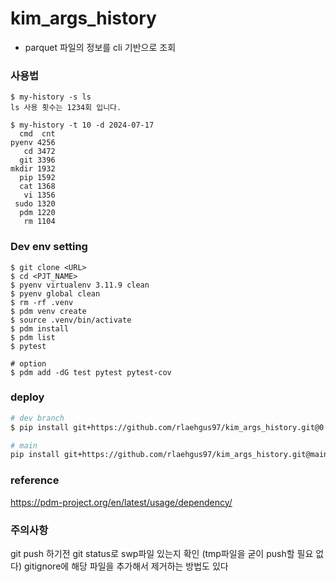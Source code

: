 # kim_args_history
- parquet 파일의 정보를 cli 기반으로 조회

### 사용법
```
$ my-history -s ls
ls 사용 횟수는 1234회 입니다.

$ my-history -t 10 -d 2024-07-17
  cmd  cnt
pyenv 4256
   cd 3472
  git 3396
mkdir 1932
  pip 1592
  cat 1368
   vi 1356
 sudo 1320
  pdm 1220
   rm 1104
```

### Dev env setting
```
$ git clone <URL>
$ cd <PJT_NAME>
$ pyenv virtualenv 3.11.9 clean 
$ pyenv global clean 
$ rm -rf .venv
$ pdm venv create
$ source .venv/bin/activate
$ pdm install
$ pdm list
$ pytest

# option
$ pdm add -dG test pytest pytest-cov
```

### deploy
```bash
# dev branch
$ pip install git+https://github.com/rlaehgus97/kim_args_history.git@0.2.0/args

# main 
pip install git+https://github.com/rlaehgus97/kim_args_history.git@main
```

### reference
https://pdm-project.org/en/latest/usage/dependency/

### 주의사항
git push 하기전 git status로 swp파일 있는지 확인 (tmp파일을 굳이 push할 필요 없다)
gitignore에 해당 파일을 추가해서 제거하는 방법도 있다
